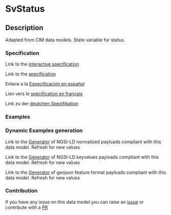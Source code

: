 # SvStatus

## Description 

Adapted from CIM data models. State variable for status.
### Specification

Link to the [interactive specification](https://swagger.lab.fiware.org/?url=https://github.com/smart-data-models/dataModel.EnergyCIM/blob/master/SvStatus/swagger.yaml)

Link to the [specification](https://github.com/smart-data-models/dataModel.EnergyCIM/blob/master/SvStatus/doc/spec.md)

Enlace a la [Especificación en español](https://github.com/smart-data-models/dataModel.EnergyCIM/blob/master/SvStatus/doc/spec_ES.md)

Lien vers le [spécification en français](https://github.com/smart-data-models/dataModel.EnergyCIM/blob/master/SvStatus/doc/spec_FR.md)

Link zu der [deutchen Spezifikation](https://github.com/smart-data-models/dataModel.EnergyCIM/blob/master/SvStatus/doc/spec_DE.md)
### Examples
### Dynamic Examples generation

Link to the [Generator](https://smartdatamodels.org/extra/ngsi-ld_generator_v0.92.php?schemaUrl=https://raw.githubusercontent.com/smart-data-models/dataModel.EnergyCIM/master/SvStatus/schema.json&email=info@smartdatamodels.org) of NGSI-LD normalized payloads compliant with this data model. Refresh for new values

Link to the [Generator](https://smartdatamodels.org/extra/ngsi-ld_generator_keyvalues_v0.92.php?schemaUrl=https://raw.githubusercontent.com/smart-data-models/dataModel.EnergyCIM/master/SvStatus/schema.json&email=info@smartdatamodels.org) of NGSI-LD keyvalues payloads compliant with this data model. Refresh for new values

Link to the [Generator](https://smartdatamodels.org/extra/geojson_features_generator_v1.0.php?schemaUrl=https://raw.githubusercontent.com/smart-data-models/dataModel.EnergyCIM/master/SvStatus/schema.json&email=info@smartdatamodels.org) of geojson feature format payloads compliant with this data model. Refresh for new values
### Contribution

 If you have any issue on this data model you can raise an [issue](https://github.com/smart-data-models/dataModel.EnergyCIM/issues)  or contribute with a [PR](https://github.com/smart-data-models/dataModel.EnergyCIM/pulls)